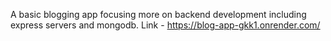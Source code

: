 
A basic blogging app focusing more on backend development including express servers and mongodb.
Link - <https://blog-app-gkk1.onrender.com/>
